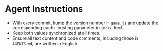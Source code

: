 # Agent Instructions
- With every commit, bump the version number in `game.js` and update the corresponding cache-busting parameter in `index.html`.
- Keep both values synchronized at all times.
- Ensure all text content and code comments, including those in `AGENTS.md`, are written in English.
